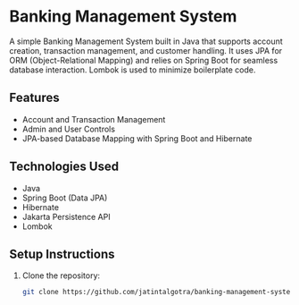 # Banking Management System

A simple Banking Management System built in Java that supports account creation, transaction management, and customer handling. It uses JPA for ORM (Object-Relational Mapping) and relies on Spring Boot for seamless database interaction. Lombok is used to minimize boilerplate code.

## Features
- Account and Transaction Management
- Admin and User Controls
- JPA-based Database Mapping with Spring Boot and Hibernate

## Technologies Used
- Java
- Spring Boot (Data JPA)
- Hibernate
- Jakarta Persistence API
- Lombok

## Setup Instructions
1. Clone the repository:
   ```sh
   git clone https://github.com/jatintalgotra/banking-management-system.git
